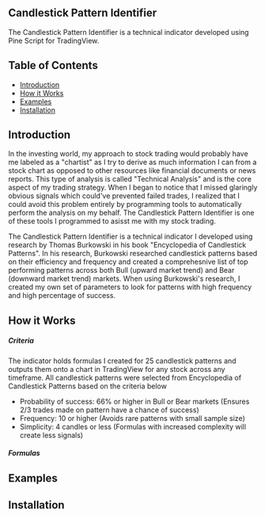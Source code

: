 ## Candlestick Pattern Identifier 

The Candlestick Pattern Identifier is a technical indicator developed using Pine Script for TradingView. 

## Table of Contents

- [Introduction](#introduction)
- [How it Works](#features)
- [Examples](#feedback)
- [Installation](#Installation)

## Introduction 

In the investing world, my approach to stock trading would probably have me labeled as a "chartist" as I try to derive as much information I can from a 
stock chart as opposed to other resources like financial documents or news reports. This type of analysis is called "Technical Analysis" and is the core
aspect of my trading strategy. When I began to notice that I missed glaringly obvious signals which could've prevented failed trades, I realized that I 
could avoid this problem entirely by programming tools to automatically perform the analysis on my behalf. The Candlestick Pattern Identifier is 
one of these tools I programmed to asisst me with my stock trading. 

The Candlestick Pattern Identifier is a technical indicator I developed using research by Thomas Burkowski in his book "Encyclopedia of Candlestick Patterns".
In his research, Burkowski researched candlestick patterns based on their efficiency and frequency and created a comprehesnive list of top performing patterns 
across both Bull (upward market trend) and Bear (downward market trend) markets. When using Burkowski's research, I created my own set of parameters to look for
patterns with high frequency and high percentage of success. 

## How it Works 

##### Criteria 

The indicator holds formulas I created for 25 candlestick patterns and outputs them onto a chart in TradingView for any stock across any timeframe.
All candlestick patterns were selected from Encyclopedia of Candlestick Patterns based on the criteria below 

- Probability of success: 66% or higher in Bull or Bear markets (Ensures 2/3 trades made on pattern have a chance of success)
- Frequency: 10 or higher (Avoids rare patterns with small sample size)
- Simplicity: 4 candles or less (Formulas with increased complexity will create less signals)

##### Formulas


## Examples 

## Installation 
